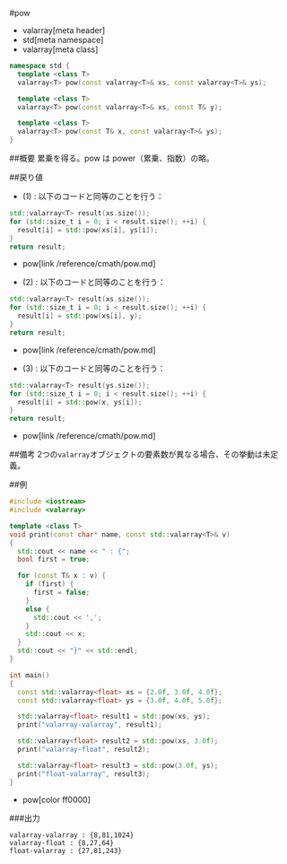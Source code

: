 #pow
* valarray[meta header]
* std[meta namespace]
* valarray[meta class]

```cpp
namespace std {
  template <class T>
  valarray<T> pow(const valarray<T>& xs, const valarray<T>& ys);

  template <class T>
  valarray<T> pow(const valarray<T>& xs, const T& y);

  template <class T>
  valarray<T> pow(const T& x, const valarray<T>& ys);
}
```

##概要
累乗を得る。pow は power（累乗、指数）の略。


##戻り値
- (1) : 以下のコードと同等のことを行う：

```cpp
std::valarray<T> result(xs.size());
for (std::size_t i = 0; i < result.size(); ++i) {
  result[i] = std::pow(xs[i], ys[i]);
}
return result;
```
* pow[link /reference/cmath/pow.md]


- (2) : 以下のコードと同等のことを行う：

```cpp
std::valarray<T> result(xs.size());
for (std::size_t i = 0; i < result.size(); ++i) {
  result[i] = std::pow(xs[i], y);
}
return result;
```
* pow[link /reference/cmath/pow.md]


- (3) : 以下のコードと同等のことを行う：

```cpp
std::valarray<T> result(ys.size());
for (std::size_t i = 0; i < result.size(); ++i) {
  result[i] = std::pow(x, ys[i]);
}
return result;
```
* pow[link /reference/cmath/pow.md]


##備考
2つの`valarray`オブジェクトの要素数が異なる場合、その挙動は未定義。


##例
```cpp
#include <iostream>
#include <valarray>

template <class T>
void print(const char* name, const std::valarray<T>& v)
{
  std::cout << name << " : {";
  bool first = true;

  for (const T& x : v) {
    if (first) {
      first = false;
    }
    else {
      std::cout << ',';
    }
    std::cout << x;
  }
  std::cout << "}" << std::endl;
}

int main()
{
  const std::valarray<float> xs = {2.0f, 3.0f, 4.0f};
  const std::valarray<float> ys = {3.0f, 4.0f, 5.0f};

  std::valarray<float> result1 = std::pow(xs, ys);
  print("valarray-valarray", result1);

  std::valarray<float> result2 = std::pow(xs, 3.0f);
  print("valarray-float", result2);

  std::valarray<float> result3 = std::pow(3.0f, ys);
  print("float-valarray", result3);
}
```
* pow[color ff0000]

###出力
```
valarray-valarray : {8,81,1024}
valarray-float : {8,27,64}
float-valarray : {27,81,243}
```


